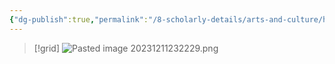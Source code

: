 ```yaml
---
{"dg-publish":true,"permalink":"/8-scholarly-details/arts-and-culture/history/historic-figures/heroes-of-prophecy/anka/","noteIcon":""}
---
```



>[!grid]
>![Pasted image 20231211232229.png](/img/user/x.%20Assets/Attachments/Pasted%20image%2020231211232229.png)